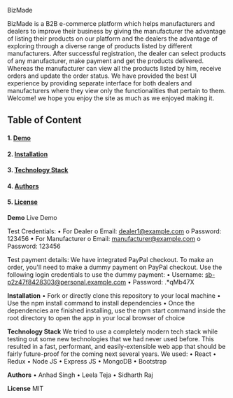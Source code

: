  
BizMade

BizMade is a B2B e-commerce platform which helps manufacturers and dealers to improve their business by giving the manufacturer the advantage of listing their products on our platform and the dealers the advantage of exploring through a diverse range of products listed by different manufacturers.
After successful registration, the dealer can select products of any manufacturer, make payment and get the products delivered. Whereas the manufacturer can view all the products listed by him, receive orders and update the order status.
We have provided the best UI experience by providing separate interface for both dealers and manufacturers where they view only the functionalities that pertain to them.
Welcome! we hope you enjoy the site as much as we enjoyed making it.


## **Table of Content**
#### 1.	[Demo](#Demo)
#### 2.	<a href="(Installation)">Installation</a>
#### 3.	<a href="(Technology Stack)">Technology Stack</a>
#### 4.	<a href="(Authors)">Authors</a>
#### 5.	<a href="(License)">License</a>




**Demo**
Live Demo

Test Credentials:
•	For Dealer
o	Email:  dealer1@example.com
o	Password: 123456
•	For Manufacturer
o	Email: manufacturer@example.com
o	Password: 123456


Test payment details:
We have integrated PayPal checkout. To make an order, you'll need to make a dummy payment on PayPal checkout. Use the following login credentials to use the dummy payment:
•	Username: sb-p2z47f8428303@personal.example.com
•	Password: .*qMb47X


**Installation**
•	Fork or directly clone this repository to your local machine
•	Use the npm install command to install dependencies
•	Once the dependencies are finished installing, use the npm start command inside the root directory to open the app in your local browser of choice


**Technology Stack**
We tried to use a completely modern tech stack while testing out some new technologies that we had never used before. This resulted in a fast, performant, and easily-extensible web app that should be fairly future-proof for the coming next several years. We used:
•	React
•	Redux
•	Node JS
•	Express JS
•	MongoDB
•	Bootstrap

**Authors**
•	Anhad Singh
•	Leela Teja
•	Sidharth Raj


**License**
MIT





